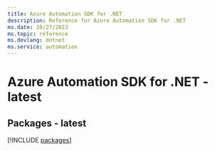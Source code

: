 ```yaml
---
title: Azure Automation SDK for .NET
description: Reference for Azure Automation SDK for .NET
ms.date: 10/27/2023
ms.topic: reference
ms.devlang: dotnet
ms.service: automation
---
```

# Azure Automation SDK for .NET - latest
## Packages - latest
[!INCLUDE [packages](automation-index.md)]